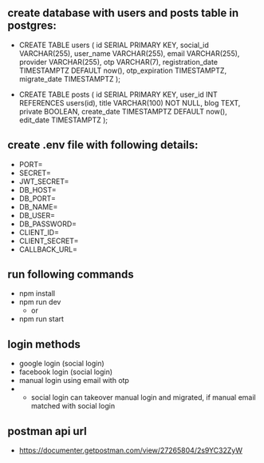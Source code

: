 ## create database with users and posts table in postgres:

- CREATE TABLE users (
  id SERIAL PRIMARY KEY,
  social_id VARCHAR(255),
  user_name VARCHAR(255),
  email VARCHAR(255),
  provider VARCHAR(255),
  otp VARCHAR(7),
  registration_date TIMESTAMPTZ DEFAULT now(),
  otp_expiration TIMESTAMPTZ,
  migrate_date TIMESTAMPTZ
  );

- CREATE TABLE posts (
  id SERIAL PRIMARY KEY,
  user_id INT REFERENCES users(id),
  title VARCHAR(100) NOT NULL,
  blog TEXT,
  private BOOLEAN,
  create_date TIMESTAMPTZ DEFAULT now(),
  edit_date TIMESTAMPTZ
  );

## create .env file with following details:

- PORT=
- SECRET=
- JWT_SECRET=
- DB_HOST=
- DB_PORT=
- DB_NAME=
- DB_USER=
- DB_PASSWORD=
- CLIENT_ID=
- CLIENT_SECRET=
- CALLBACK_URL=

## run following commands

- npm install
- npm run dev
  - or
- npm run start

## login methods

- google login (social login)
- facebook login (social login)
- manual login using email with otp
- - social login can takeover manual login and migrated, if manual email matched with social login

## postman api url

- https://documenter.getpostman.com/view/27265804/2s9YC32ZyW
